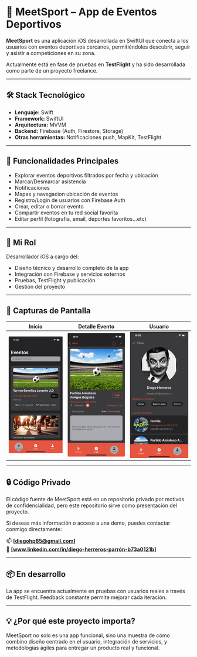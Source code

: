 # 📱 MeetSport – App de Eventos Deportivos

**MeetSport** es una aplicación iOS desarrollada en SwiftUI que conecta a los usuarios con eventos deportivos cercanos, permitiéndoles descubrir, seguir y asistir a competiciones en su zona.

Actualmente está en fase de pruebas en **TestFlight** y ha sido desarrollada como parte de un proyecto freelance.

---

## 🛠️ Stack Tecnológico

- **Lenguaje:** Swift
- **Framework:** SwiftUI
- **Arquitectura:** MVVM
- **Backend:** Firebase (Auth, Firestore, Storage)
- **Otras herramientas:** Notificaciones push, MapKit, TestFlight

---

## 🚀 Funcionalidades Principales

-  Explorar eventos deportivos filtrados por fecha y ubicación  
-  Marcar/Desmarcar asistencia
-  Notificaciones  
-  Mapas y navegacion ubicación de eventos  
-  Registro/Login de usuarios con Firebase Auth  
-  Crear, editar o borrar evento
-  Compartir eventos en tu red social favorita
-  Editar perfil (fotografia, email, deportes favoritos...etc)

---

## 🎯 Mi Rol

Desarrollador iOS a cargo del:
- Diseño técnico y desarrollo completo de la app
- Integración con Firebase y servicios externos
- Pruebas, TestFlight y publicación
- Gestión del proyecto

---

## 📸 Capturas de Pantalla

| Inicio | Detalle Evento | Usuario 
|---------|----------|---------|
| ![Lista de eventos](screenshots/event_list.jpeg) | ![detalle](screenshots/Detail_event.jpeg) | ![user](screenshots/user.jpeg) |


---

## 🔒 Código Privado

El código fuente de MeetSport está en un repositorio privado por motivos de confidencialidad, pero este repositorio sirve como presentación del proyecto.

Si deseas más información o acceso a una demo, puedes contactar conmigo directamente:

📫 **[diegohp85@gmail.com]**  
🔗 **[www.linkedin.com/in/diego-herreros-parrón-b73a0121b]**

---

## 📦 En desarrollo

La app se encuentra actualmente en pruebas con usuarios reales a través de TestFlight. Feedback constante permite mejorar cada iteración.

---

## 💡 ¿Por qué este proyecto importa?

MeetSport no solo es una app funcional, sino una muestra de cómo combino diseño centrado en el usuario, integración de servicios, y metodologías ágiles para entregar un producto real y funcional.

